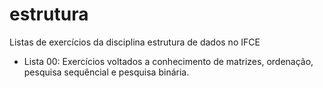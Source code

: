 # estrutura
Listas de exercícios da disciplina estrutura de dados no IFCE

- Lista 00: Exercícios voltados a conhecimento de matrizes, ordenação, pesquisa sequêncial e pesquisa binária.  


